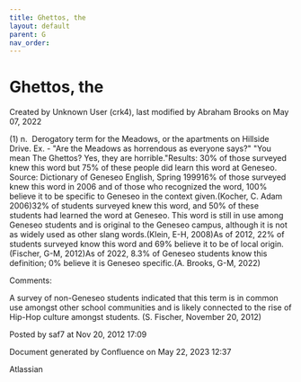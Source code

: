 ```yaml
---
title: Ghettos, the
layout: default
parent: G
nav_order:
---
```


# Ghettos, the

Created by  Unknown User (crk4), last modified by  Abraham Brooks on May 07, 2022

(1) n.  Derogatory term for the Meadows, or the apartments on Hillside Drive. Ex. - &quot;Are the Meadows as horrendous as everyone says?&quot; &quot;You mean The Ghettos? Yes, they are horrible.&quot;Results: 30% of those surveyed knew this word but 75% of these people did learn this word at Geneseo. Source: Dictionary of Geneseo English, Spring 199916% of those surveyed knew this word in 2006 and of those who recognized the word, 100% believe it to be specific to Geneseo in the context given.(Kocher, C. Adam 2006)32% of students surveyed knew this word, and 50% of these students had learned the word at Geneseo. This word is still in use among Geneseo students and is original to the Geneseo campus, although it is not as widely used as other slang words.(Klein, E-H, 2008)As of 2012, 22% of students surveyed know this word and 69% believe it to be of local origin.(Fischer, G-M, 2012)As of 2022, 8.3% of Geneseo students know this definition; 0% believe it is Geneseo specific.(A. Brooks, G-M, 2022)

Comments:

A survey of non-Geneseo students indicated that this term is in common use amongst other school communities and is likely connected to the rise of Hip-Hop culture amongst students. (S. Fischer, November 20, 2012)

Posted by saf7 at Nov 20, 2012 17:09

Document generated by Confluence on May 22, 2023 12:37

Atlassian
